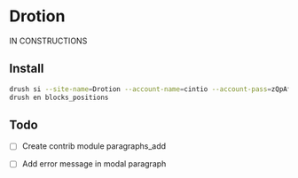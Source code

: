 # Drotion
IN CONSTRUCTIONS

## Install
```bash
drush si --site-name=Drotion --account-name=cintio --account-pass=zQpAfA7T74MCXD drotion
drush en blocks_positions
```
## Todo
- [ ] Create contrib module paragraphs_add
- [ ] Add error message in modal paragraph

